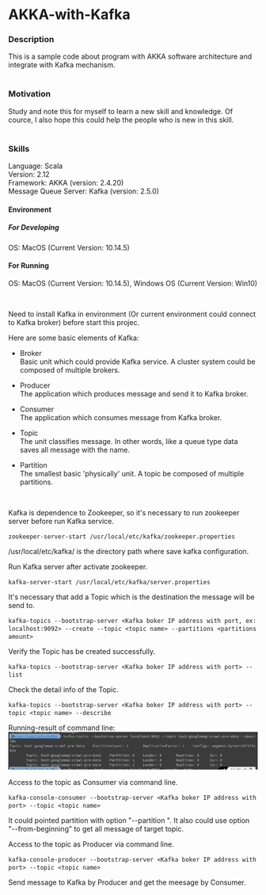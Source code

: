 # AKKA-with-Kafka


### Description
This is a sample code about program with AKKA software architecture and integrate with Kafka mechanism. <br>
<br>

### Motivation
Study and note this for myself to learn a new skill and knowledge. Of cource, I also hope this could help the people who is new in this skill. <br>
<br>

### Skills
Language: Scala <br>
Version: 2.12 <br>
Framework: AKKA (version: 2.4.20) <br>
Message Queue Server: Kafka (version: 2.5.0) <br>

#### Environment
##### For Developing
OS: MacOS (Current Version: 10.14.5)

#### For Running
OS: MacOS (Current Version: 10.14.5), Windows OS (Current Version: Win10)

<br>


Need to install Kafka in environment (Or current environment could connect to Kafka broker) before start this projec. <br>

Here are some basic elements of Kafka: <br>
* Broker <br>
Basic unit which could provide Kafka service. A cluster system could be composed of multiple brokers.

* Producer <br>
The application which produces message and send it to Kafka broker.

* Consumer <br>
The application which consumes message from Kafka broker.

* Topic <br>
The unit classifies message. In other words, like a queue type data saves all message with the name.

* Partition <br>
The smallest basic \'physically\' unit. A topic be composed of multiple partitions.

<br>

Kafka is dependence to Zookeeper, so it's necessary to run zookeeper server before run Kafka service. <br>

    zookeeper-server-start /usr/local/etc/kafka/zookeeper.properties

/usr/local/etc/kafka/ is the directory path where save kafka configuration.

Run Kafka server after activate zookeeper. <br>

    kafka-server-start /usr/local/etc/kafka/server.properties

It's necessary that add a Topic which is the destination the message will be send to. <br>

    kafka-topics --bootstrap-server <Kafka boker IP address with port, ex: localhost:9092> --create --topic <topic name> --partitions <partitions amount>

Verify the Topic has be created successfully. <br>
    
    kafka-topics --bootstrap-server <Kafka boker IP address with port> --list

Check the detail info of the Topic. <br>

    kafka-topics --bootstrap-server <Kafka boker IP address with port> --topic <topic name> --describe

Running-result of command line: <br>
![](https://github.com/Chisanan232/AKKA-with-Kafka/raw/master/docs/imgs/kafka-topics-describe.png)

Access to the topic as Consumer via command line. <br>

    kafka-console-consumer --bootstrap-server <Kafka boker IP address with port> --topic <topic name>

It could pointed partition with option "--partition <partition number>". It also could use option "--from-beginning" to get all message of target topic. <br>

Access to the topic as Producer via command line. <br>

    kafka-console-producer --bootstrap-server <Kafka boker IP address with port> --topic <topic name>

Send message to Kafka by Producer and get the meesage by Consumer. <br>



